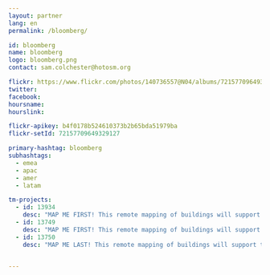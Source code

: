 ```yaml
---
layout: partner
lang: en
permalink: /bloomberg/

id: bloomberg
name: bloomberg
logo: bloomberg.png
contact: sam.colchester@hotosm.org

flickr: https://www.flickr.com/photos/140736557@N04/albums/72157709649329127
twitter: 
facebook: 
hoursname:
hourslink:

flickr-apikey: b4f0178b524610373b2b65bda51979ba
flickr-setId: 72157709649329127

primary-hashtag: bloomberg
subhashtags:
  - emea
  - apac
  - amer
  - latam

tm-projects:
  - id: 13934
    desc: "MAP ME FIRST! This remote mapping of buildings will support the identification and characterization of settlements, as well as the implementation of planned activities and largely the generation of data for humanitarian activities."
  - id: 13749
    desc: "MAP ME FIRST! This remote mapping of buildings will support the identification and characterization of settlements, as well as the implementation of planned activities and largely the generation of data for humanitarian activities."
  - id: 13750
    desc: "MAP ME LAST! This remote mapping of buildings will support the identification and characterization of settlements, as well as the implementation of planned activities and largely the generation of data for humanitarian activities."

 
---
```

